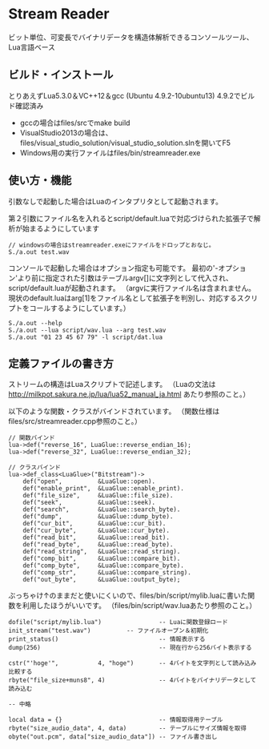 # Stream Reader

ビット単位、可変長でバイナリデータを構造体解析できるコンソールツール、Lua言語ベース

## ビルド・インストール
とりあえずLua5.3.0＆VC++12＆gcc (Ubuntu 4.9.2-10ubuntu13) 4.9.2でビルド確認済み
* gccの場合はfiles/srcでmake build
* VisualStudio2013の場合は、files/visual_studio_solution/visual_studio_solution.slnを開いてF5
* Windows用の実行ファイルはfiles/bin/streamreader.exe


## 使い方・機能
引数なしで起動した場合はLuaのインタプリタとして起動されます。

第２引数にファイル名を入れるとscript/default.luaで対応づけられた拡張子で解析が始まるようにしています

    // windowsの場合はstreamreader.exeにファイルをドロップとおなじ。
    S./a.out test.wav
    
コンソールで起動した場合はオプション指定も可能です。
最初の'-オプション'より前に指定された引数はテーブルargv[]に文字列として代入され、script/default.luaが起動されます。
（argvに実行ファイル名は含まれません。現状のdefault.luaはarg[1]をファイル名として拡張子を判別し、対応するスクリプトをコールするようにしています。）

    S./a.out --help
    S./a.out --lua script/wav.lua --arg test.wav
    S./a.out "01 23 45 67 79" -l script/dat.lua

## 定義ファイルの書き方

ストリームの構造はLuaスクリプトで記述します。
（Luaの文法は http://milkpot.sakura.ne.jp/lua/lua52_manual_ja.html あたり参照のこと。）

以下のような関数・クラスがバインドされています。
（関数仕様はfiles/src/streamreader.cpp参照のこと。）

    // 関数バインド
    lua->def("reverse_16", LuaGlue::reverse_endian_16);
    lua->def("reverse_32", LuaGlue::reverse_endian_32);

    // クラスバインド
    lua->def_class<LuaGlue>("Bitstream")->
        def("open",          &LuaGlue::open).
        def("enable_print",  &LuaGlue::enable_print).
        def("file_size",     &LuaGlue::file_size).
        def("seek",          &LuaGlue::seek).
        def("search",        &LuaGlue::search_byte).
        def("dump",          &LuaGlue::dump_byte).
        def("cur_bit",       &LuaGlue::cur_bit).
        def("cur_byte",      &LuaGlue::cur_byte).
        def("read_bit",      &LuaGlue::read_bit).
        def("read_byte",     &LuaGlue::read_byte).
        def("read_string",   &LuaGlue::read_string).
        def("comp_bit",      &LuaGlue::compare_bit).
        def("comp_byte",     &LuaGlue::compare_byte).
        def("comp_str",      &LuaGlue::compare_string).
        def("out_byte",      &LuaGlue::output_byte);

ぶっちゃけ↑のままだと使いにくいので、files/bin/script/mylib.luaに書いた関数を利用したほうがいいです。
（files/bin/script/wav.luaあたり参照のこと。）

    dofile("script/mylib.lua")                -- Luaに関数登録ロード
    init_stream("test.wav")          -- ファイルオープン＆初期化
    print_status()                            -- 情報表示する
    dump(256)                                 -- 現在行から256バイト表示する 
    
    cstr("'hoge'",           4, "hoge")       -- 4バイトを文字列として読み込み比較する
    rbyte("file_size+muns8", 4)               -- 4バイトをバイナリデータとして読み込む

    -- 中略

    local data = {}                           -- 情報取得用テーブル
    rbyte("size_audio_data", 4, data)         -- テーブルにサイズ情報を取得
    obyte("out.pcm", data["size_audio_data"]) -- ファイル書き出し
